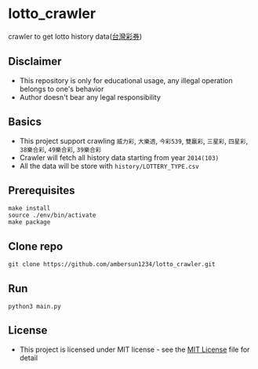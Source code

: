 # lotto_crawler
crawler to get lotto history data([台灣彩券](https://www.taiwanlottery.com.tw/header.asp#))

## Disclaimer
+ This repository is only for educational usage, any illegal operation belongs to one's behavior
+ Author doesn't bear any legal responsibility

## Basics
+ This project support crawling `威力彩`, `大樂透`, `今彩539`, `雙贏彩`, `三星彩`, `四星彩`, `38樂合彩`, `49樂合彩`, `39樂合彩`
+ Crawler will fetch all history data starting from year `2014(103)`
+ All the data will be store with `history/LOTTERY_TYPE.csv`

## Prerequisites
```=1
make install
source ./env/bin/activate
make package
```

## Clone repo
```=1
git clone https://github.com/ambersun1234/lotto_crawler.git
```

## Run
```=1
python3 main.py
```

## License
+ This project is licensed under MIT license - see the [MIT License](./LICENSE) file for detail
